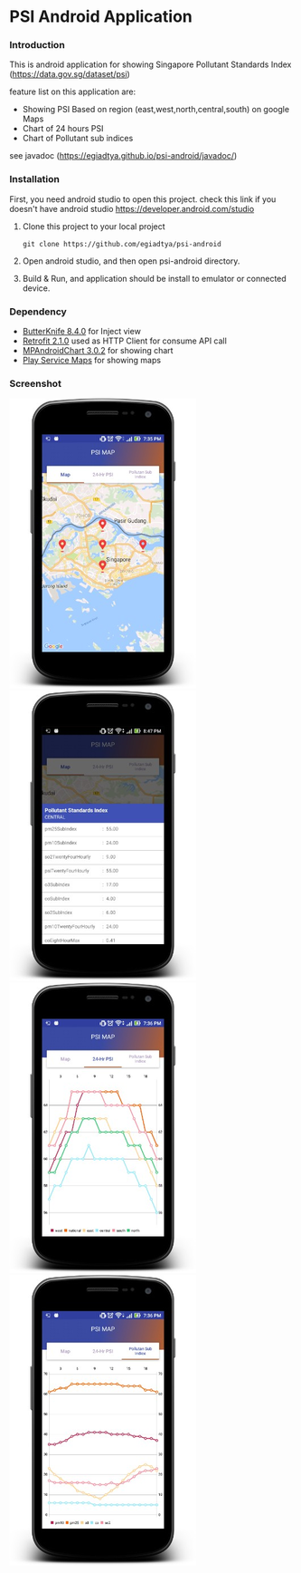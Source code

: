 # PSI Android Application

### Introduction
This is android application for showing Singapore Pollutant Standards Index
(https://data.gov.sg/dataset/psi)

feature list on this application are:

 * Showing PSI Based on region (east,west,north,central,south) on google Maps
 * Chart of 24 hours PSI
 * Chart of Pollutant sub indices
 
 see javadoc (https://egiadtya.github.io/psi-android/javadoc/)

### Installation

First, you need android studio to open this project. check this link if you doesn't have android studio https://developer.android.com/studio
1. Clone this project to your local project

    ```
    git clone https://github.com/egiadtya/psi-android
    ```
2. Open android studio, and then open psi-android directory.
3. Build & Run, and application should be install to emulator or connected device.


### Dependency

 * [ButterKnife 8.4.0](http://jakewharton.github.io/butterknife/) for Inject view
 * [Retrofit 2.1.0](http://square.github.io/retrofit/) used as HTTP Client for consume API call
 * [MPAndroidChart 3.0.2](https://github.com/PhilJay/MPAndroidChart) for showing chart
 * [Play Service Maps](https://developers.google.com/android/guides/setup) for showing maps


### Screenshot
![PSI on Maps](https://github.com/egiadtya/psi-android/blob/master/screenshot/device-2017-07-29-193601.jpg)
![PSI Information Maps Clicked](https://github.com/egiadtya/psi-android/blob/master/screenshot/device-2017-07-29-204728.jpg)
![24Hour PSI Chart](https://github.com/egiadtya/psi-android/blob/master/screenshot/device-2017-07-29-193635.jpg)
![Pollutant sub indices Chart](https://github.com/egiadtya/psi-android/blob/master/screenshot/device-2017-07-29-193658.jpg)